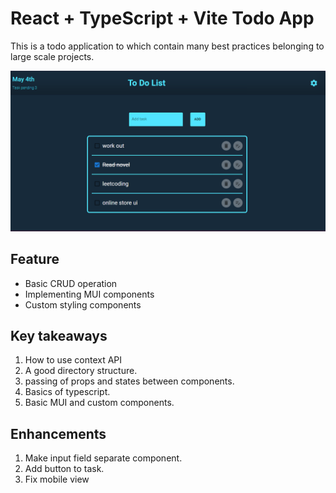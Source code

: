 # React + TypeScript + Vite Todo App 

This is a todo application to which contain many best practices belonging to large scale projects.

![Screenshot of UI](./src/assets/images/ReactTodoUI.png)


## Feature 
- Basic CRUD operation
- Implementing MUI components
- Custom styling components

## Key takeaways 
1. How to use context API
2. A good directory structure.
3. passing of props and states between components.
4. Basics of typescript.
5. Basic MUI and custom components.

## Enhancements 
1. Make input field separate component.
2. Add button to task.
3. Fix mobile view